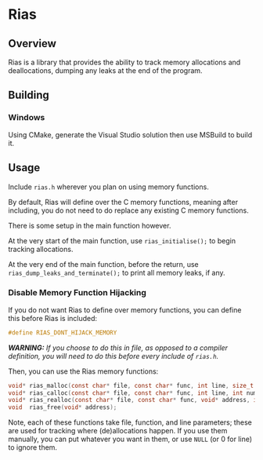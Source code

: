 # Rias

## Overview

Rias is a library that provides the ability to track memory allocations and deallocations, dumping any leaks at the end of the program.

## Building

### Windows

Using CMake, generate the Visual Studio solution then use MSBuild to build it.

## Usage

Include `rias.h` wherever you plan on using memory functions.

By default, Rias will define over the C memory functions, meaning after including, you do not need to do replace any existing C memory functions.

There is some setup in the main function however.

At the very start of the main function, use `rias_initialise();` to begin tracking allocations.

At the very end of the main function, before the return, use `rias_dump_leaks_and_terminate();` to print all memory leaks, if any.

### Disable Memory Function Hijacking

If you do not want Rias to define over memory functions, you can define this before Rias is included:

```c
#define RIAS_DONT_HIJACK_MEMORY
```

***WARNING:*** *If you choose to do this in file, as opposed to a compiler definition, you will need to do this before every include of `rias.h`.*

Then, you can use the Rias memory functions:

```c
void* rias_malloc(const char* file, const char* func, int line, size_t size);
void* rias_calloc(const char* file, const char* func, int line, int num, int size);
void* rias_realloc(const char* file, const char* func, void* address, int newsize);
void  rias_free(void* address);
```

Note, each of these functions take file, function, and line parameters; these are used for tracking where (de)allocations happen. If you use them manually, you can put whatever you want in them, or use `NULL` (or 0 for line) to ignore them.

